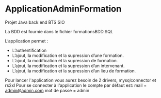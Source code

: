 # ApplicationAdminFormation
Projet Java back end BTS SIO 

La BDD est fournie dans le fichier formationsBDD.SQL

L’application permet :
- L’authentification
- L’ajout, la modification et la supression d’une formation.
- L’ajout, la modification et la supression de formation.
- L’ajout, la modification et la supression d’un intervenant.
- L’ajout, la modification et la supression d’un lieu de formation.

Pour lancer l'application vous aurez besoin de 2 drivers, mysqlconnector et rs2xl
Pour se connecter à l'application le compte par défaut est:
 mail = admin@admin.com
 mot de passe = admin
